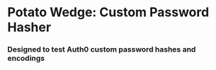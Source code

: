 # Potato Wedge: Custom Password Hasher 
### Designed to test Auth0 custom password hashes and encodings